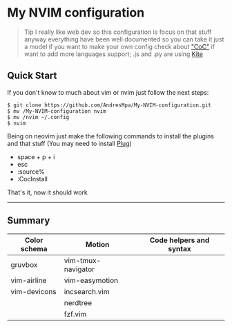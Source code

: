 # My NVIM configuration

> Tip
> I really like web dev so this configuration is focus on that stuff anyway everything have been well documented so you can take it just a model if you want to make your own config check about ["CoC"](https://github.com/neoclide/coc.nvim) if want to add more languages support; .js and .py are using [Kite](https://www.kite.com/)

## Quick Start

If you don't know to much about vim or nvim just follow the next steps:

```
$ git clone https://github.com/AndresMpa/My-NVIM-configuration.git
$ mv /My-NVIM-configuration nvim
$ mv /nvim ~/.config
$ nvim
```

Being on neovim just make the following commands to install the plugins and that stuff (You may need to install [Plug](https://github.com/junegunn/vim-plug))

- space + p + i
- esc
- :source%
- :CocInstall

That's it, now it should work

---

## Summary

| Color schema | Motion             | Code helpers and syntax |
| ------------ | ------------------ | ----------------------- |
| gruvbox      | vim-tmux-navigator |
| vim-airline  | vim-easymotion     |
| vim-devicons | incsearch.vim      |
|              | nerdtree           |
|              | fzf.vim            |
